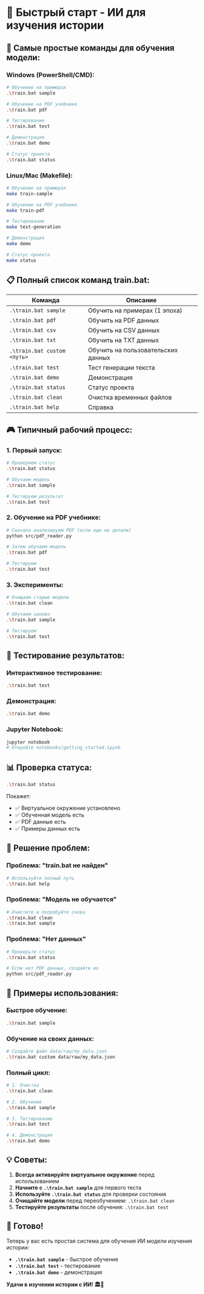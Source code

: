 # 🚀 Быстрый старт - ИИ для изучения истории

## 🎯 **Самые простые команды для обучения модели:**

### **Windows (PowerShell/CMD):**
```bash
# Обучение на примерах
.\train.bat sample

# Обучение на PDF учебнике
.\train.bat pdf

# Тестирование
.\train.bat test

# Демонстрация
.\train.bat demo

# Статус проекта
.\train.bat status
```

### **Linux/Mac (Makefile):**
```bash
# Обучение на примерах
make train-sample

# Обучение на PDF учебнике
make train-pdf

# Тестирование
make test-generation

# Демонстрация
make demo

# Статус проекта
make status
```

## 📋 **Полный список команд train.bat:**

| Команда | Описание |
|---------|----------|
| `.\train.bat sample` | Обучить на примерах (1 эпоха) |
| `.\train.bat pdf` | Обучить на PDF данных |
| `.\train.bat csv` | Обучить на CSV данных |
| `.\train.bat txt` | Обучить на TXT данных |
| `.\train.bat custom <путь>` | Обучить на пользовательских данных |
| `.\train.bat test` | Тест генерации текста |
| `.\train.bat demo` | Демонстрация |
| `.\train.bat status` | Статус проекта |
| `.\train.bat clean` | Очистка временных файлов |
| `.\train.bat help` | Справка |

## 🎮 **Типичный рабочий процесс:**

### **1. Первый запуск:**
```bash
# Проверяем статус
.\train.bat status

# Обучаем модель
.\train.bat sample

# Тестируем результат
.\train.bat test
```

### **2. Обучение на PDF учебнике:**
```bash
# Сначала анализируем PDF (если еще не делали)
python src/pdf_reader.py

# Затем обучаем модель
.\train.bat pdf

# Тестируем
.\train.bat test
```

### **3. Эксперименты:**
```bash
# Очищаем старые модели
.\train.bat clean

# Обучаем заново
.\train.bat sample

# Тестируем
.\train.bat test
```

## 🧪 **Тестирование результатов:**

### **Интерактивное тестирование:**
```bash
.\train.bat test
```

### **Демонстрация:**
```bash
.\train.bat demo
```

### **Jupyter Notebook:**
```bash
jupyter notebook
# Откройте notebooks/getting_started.ipynb
```

## 📊 **Проверка статуса:**

```bash
.\train.bat status
```

Покажет:
- ✅ Виртуальное окружение установлено
- ✅ Обученная модель есть
- ✅ PDF данные есть
- ✅ Примеры данных есть

## 🔧 **Решение проблем:**

### **Проблема: "train.bat не найден"**
```bash
# Используйте полный путь
.\train.bat help
```

### **Проблема: "Модель не обучается"**
```bash
# Очистите и попробуйте снова
.\train.bat clean
.\train.bat sample
```

### **Проблема: "Нет данных"**
```bash
# Проверьте статус
.\train.bat status

# Если нет PDF данных, создайте их
python src/pdf_reader.py
```

## 🎯 **Примеры использования:**

### **Быстрое обучение:**
```bash
.\train.bat sample
```

### **Обучение на своих данных:**
```bash
# Создайте файл data/raw/my_data.json
.\train.bat custom data/raw/my_data.json
```

### **Полный цикл:**
```bash
# 1. Очистка
.\train.bat clean

# 2. Обучение
.\train.bat sample

# 3. Тестирование
.\train.bat test

# 4. Демонстрация
.\train.bat demo
```

## 💡 **Советы:**

1. **Всегда активируйте виртуальное окружение** перед использованием
2. **Начните с `.\train.bat sample`** для первого теста
3. **Используйте `.\train.bat status`** для проверки состояния
4. **Очищайте модели** перед переобучением: `.\train.bat clean`
5. **Тестируйте результаты** после обучения: `.\train.bat test`

## 🎉 **Готово!**

Теперь у вас есть простая система для обучения ИИ модели изучения истории:

- **`.\train.bat sample`** - быстрое обучение
- **`.\train.bat test`** - тестирование
- **`.\train.bat demo`** - демонстрация

**Удачи в изучении истории с ИИ! 🏛️🤖**
